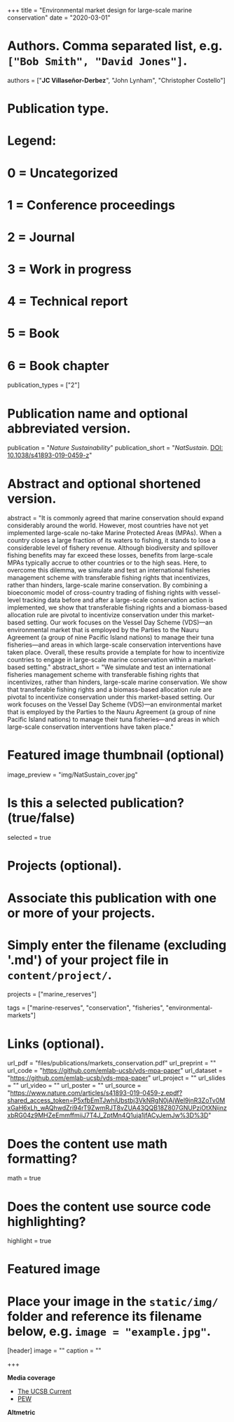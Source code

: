 +++
title = "Environmental market design for large-scale marine conservation"
date = "2020-03-01"

# Authors. Comma separated list, e.g. `["Bob Smith", "David Jones"]`.
authors = ["**JC Villaseñor-Derbez**", "John Lynham", "Christopher Costello"]

# Publication type.
# Legend:
# 0 = Uncategorized
# 1 = Conference proceedings
# 2 = Journal
# 3 = Work in progress
# 4 = Technical report
# 5 = Book
# 6 = Book chapter
publication_types = ["2"]

# Publication name and optional abbreviated version.
publication = "*Nature Sustainability*"
publication_short = "*NatSustain*. [DOI: 10.1038/s41893-019-0459-z](https://doi.org/10.1038/s41893-019-0459-z)"

# Abstract and optional shortened version.
abstract = "It is commonly agreed that marine conservation should expand considerably around the world. However, most countries have not yet implemented large-scale no-take Marine Protected Areas (MPAs). When a country closes a large fraction of its waters to fishing, it stands to lose a considerable level of fishery revenue. Although biodiversity and spillover fishing benefits may far exceed these losses, benefits from large-scale MPAs typically accrue to other countries or to the high seas. Here, to overcome this dilemma, we simulate and test an international fisheries management scheme with transferable fishing rights that incentivizes, rather than hinders, large-scale marine conservation. By combining a bioeconomic model of cross-country trading of fishing rights with vessel-level tracking data before and after a large-scale conservation action is implemented, we show that transferable fishing rights and a biomass-based allocation rule are pivotal to incentivize conservation under this market-based setting. Our work focuses on the Vessel Day Scheme (VDS)—an environmental market that is employed by the Parties to the Nauru Agreement (a group of nine Pacific Island nations) to manage their tuna fisheries—and areas in which large-scale conservation interventions have taken place. Overall, these results provide a template for how to incentivize countries to engage in large-scale marine conservation within a market-based setting."
abstract_short = "We simulate and test an international fisheries management scheme with transferable fishing rights that incentivizes, rather than hinders, large-scale marine conservation. We show that transferable fishing rights and a biomass-based allocation rule are pivotal to incentivize conservation under this market-based setting. Our work focuses on the Vessel Day Scheme (VDS)—an environmental market that is employed by the Parties to the Nauru Agreement (a group of nine Pacific Island nations) to manage their tuna fisheries—and areas in which large-scale conservation interventions have taken place."

# Featured image thumbnail (optional)
image_preview = "img/NatSustain_cover.jpg"

# Is this a selected publication? (true/false)
selected = true

# Projects (optional).
#   Associate this publication with one or more of your projects.
#   Simply enter the filename (excluding '.md') of your project file in `content/project/`.
projects = ["marine_reserves"]

tags = ["marine-reserves", "conservation", "fisheries", "environmental-markets"]

# Links (optional).
url_pdf = "files/publications/markets_conservation.pdf"
url_preprint = ""
url_code = "https://github.com/emlab-ucsb/vds-mpa-paper"
url_dataset = "https://github.com/emlab-ucsb/vds-mpa-paper"
url_project = ""
url_slides = ""
url_video = ""
url_poster = ""
url_source = "https://www.nature.com/articles/s41893-019-0459-z.epdf?shared_access_token=P5xfbEmTJwhiUbstbj3VkNRgN0jAjWel9jnR3ZoTv0MxGaH6xLh_wAQhwdZri94rT9ZwmRJT8vZUA43QQB18Z807GNUPziOtXNijnzxbRG04z9MHZeEmmffmiiJ7T4J_ZptMn4Q1uja1jfACyJemJw%3D%3D"

# Does the content use math formatting?
math = true

# Does the content use source code highlighting?
highlight = true

# Featured image
# Place your image in the `static/img/` folder and reference its filename below, e.g. `image = "example.jpg"`.
[header]
image = ""
caption = ""

+++

**Media coverage**

- [The UCSB Current](https://www.news.ucsb.edu/2020/019746/going-big-marine-conservation)
- [PEW](https://www.pewtrusts.org/en/research-and-analysis/articles/2020/01/07/market-based-regional-agreements-can-help-achieve-large-scale-marine-conservation)

**Altmetric**

<script type="text/javascript" src="https://d1bxh8uas1mnw7.cloudfront.net/assets/embed.js"></script><div class="altmetric-embed" data-badge-type="donut" data-altmetric-id="73715139" />
